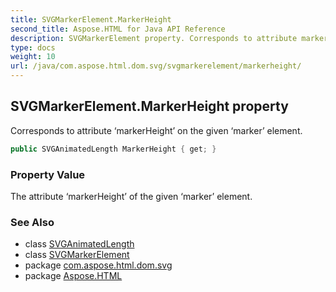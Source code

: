 ```yaml
---
title: SVGMarkerElement.MarkerHeight
second_title: Aspose.HTML for Java API Reference
description: SVGMarkerElement property. Corresponds to attribute markerHeight on the given marker element
type: docs
weight: 10
url: /java/com.aspose.html.dom.svg/svgmarkerelement/markerheight/
---
```

## SVGMarkerElement.MarkerHeight property

Corresponds to attribute ‘markerHeight’ on the given ‘marker’ element.

```java
public SVGAnimatedLength MarkerHeight { get; }
```

### Property Value

The attribute ‘markerHeight’ of the given ‘marker’ element.

### See Also

* class [SVGAnimatedLength](../../../com.aspose.html.dom.svg.datatypes/svganimatedlength/)
* class [SVGMarkerElement](../)
* package [com.aspose.html.dom.svg](../../svgmarkerelement/)
* package [Aspose.HTML](../../../)
